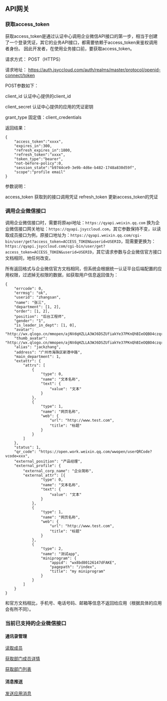 ## API网关

### 获取access_token

获取access_token是通过认证中心调用企业微信API接口的第一步，相当于创建了一个登录凭证，其它的业务API接口，都需要依赖于access_token来鉴权调用者身份。
因此开发者，在使用业务接口前，要获取access_token。

请求方式： POST（HTTPS）

请求地址： https://auth.jsyccloud.com/auth/realms/master/protocol/openid-connect/token

POST参数如下：

client_id	认证中心提供的client_id

client_secret	认证中心提供的应用的凭证密钥

grant_type  固定值：client_credentials

返回结果：
```
{
    "access_token":"xxxx",
    "expires_in":300,
    "refresh_expires_in":1800,
    "refresh_token":"xxxx",
    "token_type":"bearer",
    "not-before-policy":0,
    "session_state":"b9744ce9-3e9b-4d6e-b482-1748a830d59f",
    "scope":"profile email"
}
```
参数说明：

access_token	获取到的接口调用凭证
refresh_token	更新access_token的凭证

### 调用企业微信接口

调用企业微信接口时，需要将原api地址：`https://qyapi.weixin.qq.com` 换为企业微信接口网关地址：`https://qyapi.jsyccloud.com`，其它参数保持不变，以读取成员接口为例，原接口地址为：`https://qyapi.weixin.qq.com/cgi-bin/user/get?access_token=ACCESS_TOKEN&userid=USERID`，现需要更换为：`https://qyapi.jsyccloud.com/cgi-bin/user/get?access_token=ACCESS_TOKEN&userid=USERID`，其它请求参数与企业微信官方接口文档相同，地任何改变。

所有返回格式与企业微信官方文档相同，但系统会根据统一认证平台后端配置的应用权限，过滤掉无权限的数据，如获取用户信息返回值为：
```
{
    "errcode": 0,
    "errmsg": "ok",
    "userid": "zhangsan",
    "name": "张三",
    "department": [1, 2],
    "order": [1, 2],
    "position": "后台工程师",
    "gender": "1",
    "is_leader_in_dept": [1, 0],
    "avatar": "http://wx.qlogo.cn/mmopen/ajNVdqHZLLA3WJ6DSZUfiakYe37PKnQhBIeOQBO4czqrnZDS79FH5Wm5m4X69TBicnHFlhiafvDwklOpZeXYQQ2icg/0",
    "thumb_avatar": "http://wx.qlogo.cn/mmopen/ajNVdqHZLLA3WJ6DSZUfiakYe37PKnQhBIeOQBO4czqrnZDS79FH5Wm5m4X69TBicnHFlhiafvDwklOpZeXYQQ2icg/100",
    "alias": "jackzhang",
    "address": "广州市海珠区新港中路",
    "main_department": 1,
    "extattr": {
        "attrs": [
            {
                "type": 0,
                "name": "文本名称",
                "text": {
                    "value": "文本"
                }
            },
            {
                "type": 1,
                "name": "网页名称",
                "web": {
                    "url": "http://www.test.com",
                    "title": "标题"
                }
            }
        ]
    },
    "status": 1,
    "qr_code": "https://open.work.weixin.qq.com/wwopen/userQRCode?vcode=xxx",
    "external_position": "产品经理",
    "external_profile": {
        "external_corp_name": "企业简称",
        "external_attr": [{
                "type": 0,
                "name": "文本名称",
                "text": {
                    "value": "文本"
                }
            },
            {
                "type": 1,
                "name": "网页名称",
                "web": {
                    "url": "http://www.test.com",
                    "title": "标题"
                }
            },
            {
                "type": 2,
                "name": "测试app",
                "miniprogram": {
                    "appid": "wx8bd80126147dFAKE",
                    "pagepath": "/index",
                    "title": "my miniprogram"
                }
            }
        ]
    }
}

```

和官方文档相比，手机号、电话号码、邮箱等信息不返回给应用（根据具体的应用会有所不同）。

### 当前已支持的企业微信接口

#### 通讯录管理

[读取成员](https://open.work.weixin.qq.com/api/doc/90000/90135/90196)

[获取部门成员详情](https://open.work.weixin.qq.com/api/doc/90000/90135/90201)

[获取部门列表](https://open.work.weixin.qq.com/api/doc/90000/90135/90208)

#### 消息推送

[发送应用消息](https://open.work.weixin.qq.com/api/doc/90000/90135/90236)